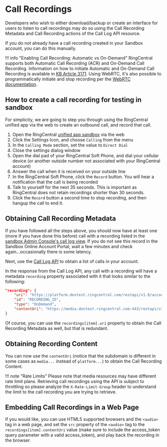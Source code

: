 # Call Recordings

Developers who wish to either download/backup or create an interface for users to listen to call recordings may do so using the Call Recording Metadata and Call Recording actions of the Call Log API resource.

If you do not already have a call recording created in your Sandbox account, you can do this manually.

!!! info "Enabling Call Recording: Automatic vs On-Demand"
    RingCentral supports both Automatic Call Recording (ACR) and On-Demand Call Recording. Information on how to initiate Automatic and On-Demand Call Recording is available in [KB Article 3171](http://success.ringcentral.com/articles/RC_Knowledge_Article/How-to-Initiate-On-Demand-Call-Recordings). Using WebRTC, it's also possible to programmatically initiate and stop recording per the [WebRTC documentation](https://github.com/ringcentral/ringcentral-web-phone).

## How to create a call recording for testing in sandbox

For simplicity, we are going to step you through using the RingCentral unified app via the web to create an outbound call, and record that call.

1. Open the RingCentral [unified app sandbox](https://app.devtest.ringcentral.com/) via the web
2. Click the Settings Icon, and choose `Calling` from the menu
3. In the `Calling Mode` section, set the value to `Direct Dial`
4. Close the settings dialog window
5. Open the dial pad of your RingCentral Soft Phone, and dial your cellular device (or another outside number not associated with your RingCentral account)
6. Answer the call when it is received on your outside line
7. In the RingCentral Soft Phone, click the `Record` button. You will hear a notification that the call is being recorded
8. Talk to yourself for the next 35 seconds. This is important as RingCentral does not retain recordings shorter than 30 seconds.
9. Click the `Record` button a second time to stop recording, and then hangup the call to end it.

## Obtaining Call Recording Metadata

If you have followed all the steps above, you should now have at least one (more if you have done this before) call with a recording listed in the [sandbox Admin Console's call log view](https://service.devtest.ringcentral.com/settings/calls.html#simple). If you do not see this record in the Sandbox Online Account Portal, wait a few minutes and check again...occasionally there is some latency.

Next, use the [Call Log API](../) to obtain a list of calls in your account. 

In the response from the Call Log API, any call with a recording will have a metadata `recording` property associated with it that looks similar to the following:

```json
"recording": {
    "uri": "https://platform.devtest.ringcentral.com/restapi/v1.0/account/ACCOUNT_ID/recording/RECORDING_ID",
    "id": "RECORDING_ID",
    "type": "OnDemand",
    "contentUri": "https://media.devtest.ringcentral.com:443/restapi/v1.0/account/ACCOUNT_ID/recording/RECORDING_ID/content"
}
```

Of course, you can use the `recordings[item].uri` property to obtain the Call Recording Metadata as well, but that is redundant.

## Obtaining Recording Content

You can now use the `contentUri` (notice that the subdomain is different in some cases as `media...` instead of `platform...`) to obtain the Call Recording Content.

!!! note "Rate Limits"
    Please note that media resources may have different rate limit plans. Retrieving call recordings using the API is subject to throttling so please analyze the `X-Rate-Limit-Group` header to understand the limit to the call recording you are trying to retrieve.

## Embedding Call Recordings in a Web Page

If you would like, you can use HTML5 supported browsers and the `<audio>` tag in a web page, and set the `src` property of the `<audio>` tag to the `recordings[item].contentUri` value (make sure to include the access_token query parameter with a valid access_token), and play back the recording in the browser.


